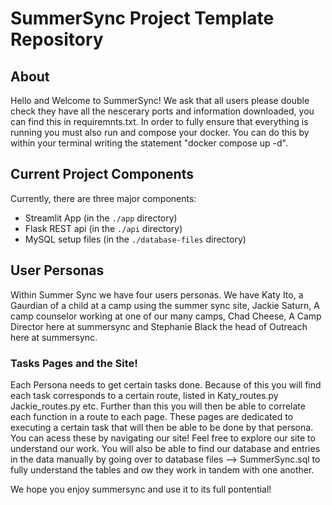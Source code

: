 # SummerSync Project Template Repository

## About

Hello and Welcome to SummerSync! We ask that all users please double check they have all the nescerary ports and information downloaded, you can find this in requiremnts.txt. In order to fully ensure that everything is running you must also run and compose your docker. You can do this by within your terminal writing the statement "docker compose up -d".

## Current Project Components

Currently, there are three major components:
- Streamlit App (in the `./app` directory)
- Flask REST api (in the `./api` directory)
- MySQL setup files (in the `./database-files` directory)

## User Personas

Within Summer Sync we have four users personas. We have Katy Ito, a Gaurdian of a child at a camp using the summer sync site, Jackie Saturn, A camp counselor working at one of our many camps, Chad Cheese, A Camp Director here at summersync and Stephanie Black the head of Outreach here at summersync. 

### Tasks Pages and the Site!

Each Persona needs to get certain tasks done. Because of this you will find each task corresponds to a certain route, listed in Katy_routes.py Jackie_routes.py etc. Further than this you will then be able to correlate each function in a route to each page. These pages are dedicated to executing a certain task that will then be able to be done by that persona. You can acess these by navigating our site! Feel free to explore our site to understand our work. You will also be able to find our database and entries in the data manually by going over to database files --> SummerSync.sql to fully understand the tables and ow they work in tandem with one another. 

We hope you enjoy summersync and use it to its full pontential! 


